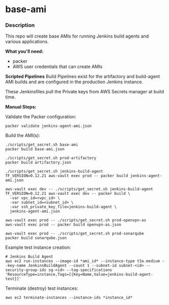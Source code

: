 # base-ami #

### Description ###

This repo will create base AMIs for running Jenkins build agents and various applications.

**What you'll need:**

  * packer
  * AWS user credentials that can create AMIs

**Scripted Pipelines**
Build Pipelines exist for the artifactory and build-agent AMI builds and are configured in the production Jenkins instance.

These Jenkinsfiles pull the Private keys from AWS Secrets manager at build time.

**Manual Steps:**

Validate the Packer configuration:
```
packer validate jenkins-agent-ami.json
```

Build the AMI(s):
```
./scripts/get_secret.sh base-ami
packer build base-ami.json

./scripts/get_secret.sh prod-artifactory
packer build artifactory.json

./scripts/get_secret.sh jenkins-build-agent
TF_VERSION=0.12.21 aws-vault exec prod -- packer build jenkins-agent-ami.json

aws-vault exec dev -- ./scripts/get_secret.sh jenkins-build-agent
TF_VERSION=0.12.21 aws-vault exec dev -- packer build \
  -var vpc_id=<vpc_id> \
  -var subnet_id=<subnet_id> \
  -var ssh_private_key_file=jenkins-build-agent \
  jenkins-agent-ami.json

aws-vault exec prod -- ./scripts/get_secret.sh prod-openvpn-as
aws-vault exec prod -- packer build openvpn-as.json

aws-vault exec prod -- ./scripts/get_secret.sh prod-sonarqube
packer build sonarqube.json
```

Example test instance creation:
```
# Jenkins Build Agent
aws ec2 run-instances --image-id *ami_id* --instance-type t3a.medium --key-name JenkinsBuildAgent --count 1 --subnet-id subnet-<id> --security-group-ids sg-<id> --tag-specifications 'ResourceType=instance,Tags=[{Key=Name,Value=jenkins-build-agent-test}]'
```

Terminate (destroy) test instances:

```
aws ec2 terminate-instances --instance-ids *instance_id*
```